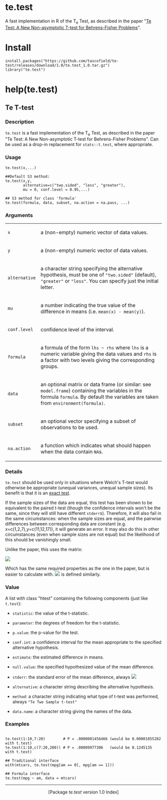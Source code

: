 # te.test
 A fast implementation in R of the T<sub>e</sub> Test, as described in the paper "[Te Test: A New Non-asymptotic T-test for Behrens-Fisher Problems](https://arxiv.org/abs/2210.16473)".

# Install 
```
install.packages("https://github.com/tascofield/te-test/releases/download/1.0/te.test_1.0.tar.gz") 
library("te.test")
```

# help(te.test) 

<body class="vsc-initialized"><div class="container"><main>



<h2>Te T-test</h2>

<h3>Description</h3>

<p><code>te.test</code> is a fast implementation of the T<sub>e</sub> Test, as described in the paper "Te Test: A New Non-asymptotic T-test for Behrens-Fisher Problems". Can be used as a drop-in replacement for <code>stats::t.test</code>, where appropriate.
</p>


<h3>Usage</h3>

<pre><code class="language-R">te.test(x,...)

##Default S3 method:
te.test(x,y,
        alternative=c("two.sided", "less", "greater"),
        mu = 0, conf.level = 0.95,...)

## S3 method for class 'formula'
te.test(formula, data, subset, na.action = na.pass, ...)
</code></pre>


<h3>Arguments</h3>

<table>
<tbody><tr><td><code id="x">x</code></td>
<td>
<p>a (non-empty) numeric vector of data values.</p>
</td></tr>
<tr><td><code id="y">y</code></td>
<td>
<p>a (non-empty) numeric vector of data values.</p>
</td></tr>
<tr><td><code id="alternative">alternative</code></td>
<td>
<p>a character string specifying the alternative hypothesis, must be one of <code>"two.sided"</code> (default), <code>"greater"</code> or <code>"less"</code>. You can specify just the initial letter.</p>
</td></tr>
<tr><td><code id="mu">mu</code></td>
<td>
<p>a number indicating the true value of the difference in means (i.e. <code>mean(x) - mean(y)</code>).</p>
</td></tr>
<tr><td><code id="conf.level">conf.level</code></td>
<td>
<p>confidence level of the interval.</p>
</td></tr>
<tr><td><code id="formula">formula</code></td>
<td>
<p>a formula of the form <code>lhs ~ rhs</code> where <code>lhs</code> is a numeric variable giving the data values and <code>rhs</code> is a factor with two levels giving the corresponding groups.</p>
</td></tr>
<tr><td><code id="data">data</code></td>
<td>
<p>an optional matrix or data frame (or similar: see <code>model.frame</code>) containing the variables in the formula <code>formula</code>. By default the variables are taken from <code>environment(formula)</code>.</p>
</td></tr>
<tr><td><code id="subset">subset</code></td>
<td>
<p>an optional vector specifying a subset of observations to be used.</p>
</td></tr>
<tr><td><code id="na.action">na.action</code></td>
<td>
<p>a function which indicates what should happen when the data contain <code>NA</code>s.</p>
</td></tr>
</tbody></table>


<h3>Details</h3>

<p><code>te.test</code> should be used only in situations where Welch's T-test would otherwise be appropriate (unequal variances, unequal sample sizes). Its benefit is that it is an <a href="https://en.wikipedia.org/wiki/Exact_test">exact test</a>.
</p>
<p>If the sample sizes of the data are equal, this test has been shown to be equivalent to the paired t-test (though the confidence intervals won't be the same, since they will still have different <code>stderr</code>s).
Therefore, it will also fail in the same circumstances: when the sample sizes are equal, and the pairwise differences between corresponding data are constant (e.g. x=c(1,2,7),y=c(11,12,17)), it will generate an error.
It may also do this in other circumstances (even when sample sizes are not equal) but the likelihood of this should be vanishingly small.
</p>
<p>Unlike the paper, this uses the matrix:
</p>
<image src="https://github.com/user-attachments/assets/440c23f0-73a2-4232-8cba-6fa514063c5b">

</p>
<p>Which has the same required properties as the one in the paper, but is easier to calculate with. <image src="https://github.com/user-attachments/assets/626ab06a-8936-4ebf-ad69-aeff82e3393f"> is defined similarly.
</p>


<h3>Value</h3>

<p>A list with class "htest" containing the following components (just like <code>t.test</code>):
</p>

<ul>
<li> <p><code>statistic</code>: the value of the t-statistic.
</p>
</li>
<li> <p><code>parameter</code>: the degrees of freedom for the t-statistic.
</p>
</li>
<li> <p><code>p.value</code>: the p-value for the test.
</p>
</li>
<li> <p><code>conf.int</code>: a confidence interval for the mean appropriate to the specified alternative hypothesis.
</p>
</li>
<li> <p><code>estimate</code>: the estimated difference in means.
</p>
</li>
<li> <p><code>null.value</code>: the specified hypothesized value of the mean difference.
</p>
</li>
<li> <p><code>stderr</code>: the standard error of the mean difference, always <img src="https://github.com/user-attachments/assets/5242d914-8874-4f2f-95f4-54f5bf632908">
</p>
</li>
<li> <p><code>alternative</code>: a character string describing the alternative hypothesis.
</p>
</li>
<li> <p><code>method</code>: a character string indicating what type of t-test was performed, always <code>"Te Two Sample t-test"</code>
</p>
</li>
<li> <p><code>data.name</code>: a character string giving the names of the data.
</p>
</li></ul>

<h3>Examples</h3>

```

te.test(1:10,7:20)        # P = .0000001456466 (would be 0.00001855282 with t.test)
te.test(1:10,c(7:20,200)) # P = .00009977306   (would be 0.1245135     with t.test)

## Traditional interface
with(mtcars, te.test(mpg[am == 0], mpg[am == 1]))

## Formula interface
te.test(mpg ~ am, data = mtcars)
```

<hr><div style="text-align: center;">[Package <em>te.test</em> version 1.0 Index]</div></main>

</div>
</body>
